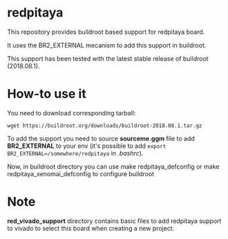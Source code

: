 # redpitaya

This repository provides buildroot based support for redpitaya board.

It uses the BR2_EXTERNAL mecanism to add this support in buildroot.

This support has been tested with the latest stable release of buildroot (2018.08.1).

How-to use it
=============

You need to download corresponding tarball:

	wget https://buildroot.org/downloads/buildroot-2018.08.1.tar.gz

To add the support you need to source **sourceme.ggm** file to add **BR2_EXTERNAL** to
your env (it's possible to add <code>export
BR2_EXTERNAL=/somewhere/redpitaya</code> in *.bashrc*).

Now, in buildroot directory you can use 
	make redpitaya_defconfig
or
	make redpitaya_xenomai_defconfig
to configure buildroot

Note
====

**red_vivado_support** directory contains basic files to add redpitaya support
to vivado to select this board when creating a new project.
